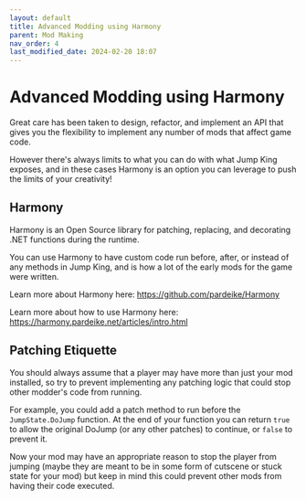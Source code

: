 ```yaml
---
layout: default
title: Advanced Modding using Harmony
parent: Mod Making
nav_order: 4
last_modified_date: 2024-02-20 18:07
---
```


# Advanced Modding using Harmony
Great care has been taken to design, refactor, and implement an API that gives you the flexibility to implement any number of mods that affect game code. 

However there's always limits to what you can do with what Jump King exposes, and in these cases Harmony is an option you can leverage to push the limits of your creativity!

## Harmony
Harmony is an Open Source library for patching, replacing, and decorating .NET functions during the runtime.

You can use Harmony to have custom code run before, after, or instead of any methods in Jump King, and is how a lot of the early mods for the game were written.

Learn more about Harmony here: https://github.com/pardeike/Harmony

Learn more about how to use Harmony here: https://harmony.pardeike.net/articles/intro.html

## Patching Etiquette
You should always assume that a player may have more than just your mod installed, so try to prevent implementing any patching logic that could stop other modder's code from running. 

For example, you could add a patch method to run before the `JumpState.DoJump` function. At the end of your function you can return `true` to allow the original DoJump (or any other patches) to continue, or `false` to prevent it.

Now your mod may have an appropriate reason to stop the player from jumping (maybe they are meant to be in some form of cutscene or stuck state for your mod) but keep in mind this could prevent other mods from having their code executed.